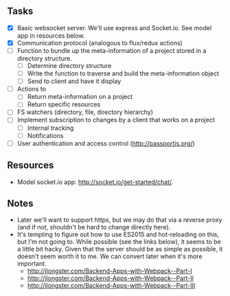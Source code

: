 ## Tasks

* [x] Basic websocket server. We'll use express and Socket.io. See model app in resources below.
* [x] Communication protocol (analogous to flux/redux actions)
* [ ] Function to bundle up the meta-information of a project stored in a directory structure.
  * [ ] Determine directory structure
  * [ ] Write the function to traverse and build the meta-information object
  * [ ] Send to client and have it display
* [ ] Actions to 
  * [ ] Return meta-information on a project
  * [ ] Return specific resources
* [ ] FS watchers (directory, file, directory hierarchy)
* [ ] Implement subscription to changes by a client that works on a project
  * [ ] Internal tracking
  * [ ] Notifications
* [ ] User authentication and access control (http://passportjs.org/)

## Resources

* Model socket.io app: http://socket.io/get-started/chat/.


## Notes

*  Later we'll want to support https, but we may do that via a reverse proxy (and if not, shouldn't be hard to change directly here).
* It's tempting to figure out how to use ES2015 and hot-reloading on this, but I'm not going to. While possible (see the links below), it seems to be a little bit hacky. Given that the server should be as simple as possible, it doesn't seem worth it to me. We can convert later when it's more important.
  * http://jlongster.com/Backend-Apps-with-Webpack--Part-I
  * http://jlongster.com/Backend-Apps-with-Webpack--Part-II
  * http://jlongster.com/Backend-Apps-with-Webpack--Part-III
